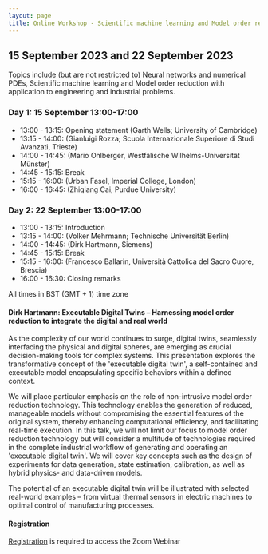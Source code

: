 ```yaml
---
layout: page
title: Online Workshop - Scientific machine learning and Model order reduction for partial differential equations
---
```


## 15 September 2023 and 22 September 2023

Topics include (but are not restricted to) Neural networks and numerical PDEs, Scientific machine learning and Model order reduction with application to engineering and industrial problems.

### Day 1: 15 September 13:00-17:00

- 13:00 - 13:15: Opening statement (Garth Wells; University of Cambridge)
- 13:15 - 14:00: (Gianluigi Rozza; Scuola Internazionale Superiore di Studi Avanzati, Trieste)
- 14:00 - 14:45: (Mario Ohlberger, Westfälische Wilhelms-Universität Münster)
- 14:45 - 15:15: Break
- 15:15 - 16:00: (Urban Fasel, Imperial College, London)
- 16:00 - 16:45: (Zhiqiang Cai, Purdue University)

### Day 2: 22 September 13:00-17:00

- 13:00 - 13:15: Introduction
- 13:15 - 14:00: (Volker Mehrmann; Technische Universität Berlin)
- 14:00 - 14:45: (Dirk Hartmann, Siemens)
- 14:45 - 15:15: Break
- 15:15 - 16:00: (Francesco Ballarin, Università Cattolica del Sacro Cuore, Brescia)
- 16:00 - 16:30: Closing remarks

All times in BST (GMT + 1) time zone

#### Dirk Hartmann: Executable Digital Twins – Harnessing model order reduction to integrate the digital and real world

As the complexity of our world continues to surge, digital twins, seamlessly interfacing the physical and digital spheres, are emerging as crucial decision-making tools for complex systems. This presentation explores the transformative concept of the 'executable digital twin', a self-contained and executable model encapsulating specific behaviors within a defined context.

We will place particular emphasis on the role of non-intrusive model order reduction technology. This technology enables the generation of reduced, manageable models without compromising the essential features of the original system, thereby enhancing computational efficiency, and facilitating real-time execution. In this talk, we will not limit our focus to model order reduction technology but will consider a multitude of technologies required in the complete industrial workflow of generating and operating an 'executable digital twin'. We will cover key concepts such as the design of experiments for data generation, state estimation, calibration, as well as hybrid physics- and data-driven models.

The potential of an executable digital twin will be illustrated with selected real-world examples – from virtual thermal sensors in electric machines to optimal control of manufacturing processes.
#### Registration

[Registration](https://www.eventbrite.co.uk/e/666842954227) is required to access the Zoom Webinar
